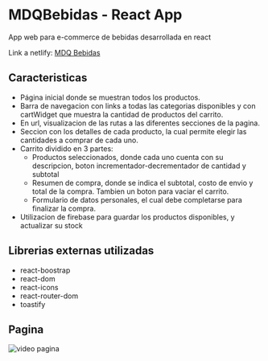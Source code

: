 # MDQBebidas - React App

App web para e-commerce de bebidas desarrollada en react

Link a netlify: [MDQ Bebidas]("https://mdqbebidas-react.netlify.app")

## Caracteristicas

- Página inicial donde se muestran todos los productos.
- Barra de navegacion con links a todas las categorias disponibles y con cartWidget que muestra la cantidad de productos del carrito. 
- En url, visualizacion de las rutas a las diferentes secciones de la pagina.
- Seccion con los detalles de cada producto, la cual permite elegir las cantidades a comprar de cada uno.
- Carrito dividido en 3 partes:
  - Productos seleccionados, donde cada uno cuenta con su descripcion, boton incrementador-decrementador de cantidad y subtotal
  - Resumen de compra, donde se indica el subtotal, costo de envio y total de la compra. Tambien un boton para vaciar el carrito.
  - Formulario de datos personales, el cual debe completarse para finalizar la compra.
- Utilizacion de firebase para guardar los productos disponibles, y actualizar su stock

## Librerias externas utilizadas

- react-boostrap
- react-dom
- react-icons
- react-router-dom
- toastify

## Pagina

![video pagina]("public\MDQ-Bebidas-Google-Chrome-2023-02-01-19-55-01_Trim.gif")